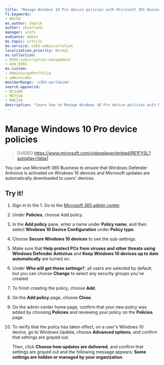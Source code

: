 ```yaml
---
title: "Manage Windows 10 Pro device policies with Microsoft 365 Business Premium"
f1.keywords:
- NOCSH
ms.author: sharik
author: skjerland
manager: scotv
audience: Admin
ms.topic: article
ms.service: o365-administration
localization_priority: Normal
ms.collection: 
- M365-subscription-management 
- Adm_O365
ms.custom: 
- AdminSurgePortfolio
- adminvideo
monikerRange: 'o365-worldwide'
search.appverid:
- BCS160
- MET150
- MOE150
description: "Learn how to Manage Windows 10 Pro device policies with Microsoft 365 Business Premium."
---
```


# Manage Windows 10 Pro device policies

> [!VIDEO https://www.microsoft.com/videoplayer/embed/RE1FYSL?autoplay=false]

You can use Microsoft 365 Business to ensure that Windows Defender Antivirus is activated on Windows 10 devices and Microsoft updates are automatically downloaded to users' devices.

## Try it!

1. Sign in to the 1. Go to the <a href="https://go.microsoft.com/fwlink/p/?linkid=2024339" target="_blank">Microsoft 365 admin center</a>.
1. Under **Policies**, choose Add policy.
1. In the **Add policy** pane, enter a name under **Policy name**, and then select **Windows 10 Device Configuration** under **Policy type**.
1. Choose **Secure Windows 10 devices** to see the sub-settings.
1. Make sure that **Help protect PCs from viruses and other threats using Windows Defender Antivirus** and **Keep Windows 10 devices up to date automatically** are turned on.
1. Under **Who will get these settings?**, all users are selected by default, but you can choose **Change** to select any security groups you've created.
1. To finish creating the policy, choose **Add**.
1. On the **Add policy** page, choose **Close**.
1. On the admin center home page, confirm that your new policy was added by choosing **Policies** and reviewing your policy on the **Policies** page.
1. To verify that the policy has taken effect, on a user's Windows 10 device, go to Windows Update, choose **Advanced options**, and confirm that settings are grayed out.

    Then, click **Choose how updates are delivered**, and confirm that settings are grayed out and the following message appears: **Some settings are hidden or managed by your organization**.

